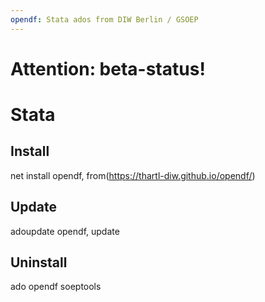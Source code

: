 ```yaml
---
opendf: Stata ados from DIW Berlin / GSOEP
---
```


# Attention: beta-status!

# Stata

## Install
net install opendf, from(https://thartl-diw.github.io/opendf/)

## Update
adoupdate opendf, update

## Uninstall
ado opendf soeptools
